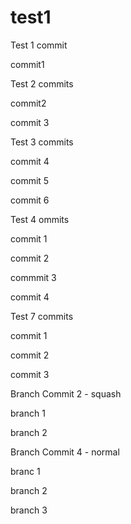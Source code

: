 # test1

Test 1 commit

commit1

Test 2 commits

commit2

commit 3

Test 3 commits

commit 4

commit 5

commit 6

Test 4 ommits

commit 1

commit 2

commmit 3

commit 4

Test 7 commits

commit 1

commit 2

commit 3

Branch Commit 2 - squash

branch 1

branch 2

Branch Commit 4 - normal

branc 1

branch 2

branch 3
